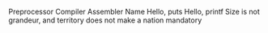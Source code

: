 Preprocessor Compiler Assembler Name Hello, puts Hello, printf Size is not grandeur, and territory does not make a nation
mandatory

